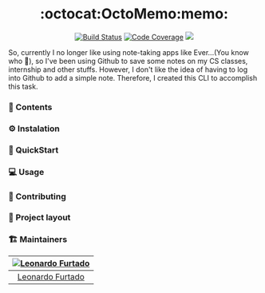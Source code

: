<h1 align="center">:octocat:OctoMemo:memo:</h1>

<p align="center" style="margin-bottom: 5px; margin-top: 5px;">
  <a href="https://travis-ci.org/LeonardoFurtado/OctoMemo">
        <img src="https://img.shields.io/travis/com/LeonardoFurtado/OctoMemo?style=for-the-badge&labelColor=black&logo=travis&logoColor=white?branch=master" alt="Build Status"></a>
  <a href="https://coveralls.io/github/LeonardoFurtado/OctoMemo">
        <img src="https://img.shields.io/coveralls/github/LeonardoFurtado/OctoMemo/master?logo=coveralls&style=for-the-badge" alt="Code Coverage"></a>
  <a href="https://github.com/LeonardoFurtado/OctoMemo/blob/master/LICENSE"><img src="https://img.shields.io/badge/Open_source-MIT-green.svg?&style=for-the-badge&logo=git&logoColor=green"/></a>
</p>

So, currently I no longer like using note-taking apps like Ever...(You know who :elephant:), so I've been using Github to save some notes on my CS classes, internship and other stuffs. However, I don't like the idea of having to log into Github to add a simple note. Therefore, I created this CLI to accomplish this task.

### :book: Contents

### :gear: Instalation

### :rocket: QuickStart

### :computer: Usage

### :handshake: Contributing

### :tanabata_tree: Project layout

### :building_construction: Maintainers

| [![Leonardo Furtado](https://github.com/LeonardoFurtado.png?size=100)](http://leonardofurtado.me) |
| :-----------------------------------------------------------------------------------------------: |
|          [Leonardo Furtado](https://github.com/LeonardoFurtado)                                           |
